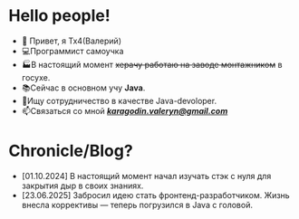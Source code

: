 # Hello people!
- 👋 Привет, я Tx4(Валерий)
- 💻Программист самоучка
- 🏭В настоящий момент ~~херачу работаю на заводе монтажником~~ в госухе.
- 📚Сейчас в основном учу **Java**.
- 💸Ищу сотрудничество в качестве Java-devoloper.
- 📫Связаться со мной ***karagodin.valeryn@gmail.com***

# Chronicle/Blog?
* [01.10.2024] В настоящий момент начал изучать стэк с нуля для закрытия дыр в своих знаниях.
* [23.06.2025] Забросил идею стать фронтенд-разработчиком. Жизнь внесла коррективы — теперь погрузился в Java с головой.

<!---
Вера, надежда и деньги. Только святому подвласно сохранить первые два без третьего.
"Да здравствует фикус" Джордж Оруэлл
--->
